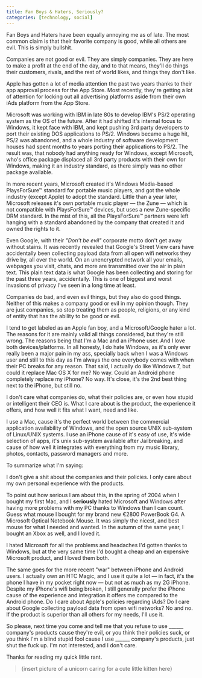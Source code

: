 ```yaml
---
title: Fan Boys & Haters, Seriously?
categories: [technology, social]
---
```


Fan Boys and Haters have been equally annoying me as of late. The most common claim is that their favorite company is good, while all others are evil. This is simply bullshit.

Companies are not good or evil. They are simply companies. They are here to make a profit at the end of the day, and to that means, they'll do things their customers, rivals, and the rest of world likes, and things they don't like.

Apple has gotten a lot of media attention the past two years thanks to their app approval process for the App Store. Most recently, they're getting a lot of attention for locking out all advertising platforms aside from their own iAds platform from the App Store.

Microsoft was working with IBM in late 80s to develop IBM's PS/2 operating system as the OS of the future. After it had shifted it's internal focus to Windows, it kept face with IBM, and kept pushing 3rd party developers to port their existing DOS applications to PS/2. Windows became a huge hit, PS/2 was abandoned, and a whole industry of software development houses had spent months to years porting their applications to PS/2. The result was, that nobody had anything ready for Windows, except Microsoft, who's office package displaced all 3rd party products with their own for Windows, making it an industry standard, as there simply was no other package available.

In more recent years, Microsoft created it's Windows Media-based PlaysForSure™ standard for portable music players, and got the whole industry (except Apple) to adopt the standard. Little than a year later, Microsoft releases it's own portable music player — the Zune — which is not compatible with PlaysForSure™ devices, but uses a new Zune-specific DRM standard. In the mist of this, all the PlaysForSure™ partners were left hanging with a standard abandoned by the company that created it and owned the rights to it.

Even Google, with their *"Don't be evil"* corporate motto don't get away without stains. It was recently revealed that Google's Street View cars have accidentally been collecting payload data from all open wifi networks they drive by, all over the world. On an unencrypted network all your emails, webpages you visit, chats, and more are transmitted over the air in plain text. This plain text data is what Google has been collecting and storing for the past three years, accidentally. This is one of biggest and worst invasions of privacy I've seen in a long time at least.

Companies do bad, and even evil things, but they also do good things. Neither of this makes a company good or evil in my opinion though. They are just companies, so stop treating them as people, religions, or any kind of entity that has the ability to be good or evil.

I tend to get labeled as an Apple fan boy, and a Microsoft/Google hater a lot. The reasons for it are mainly valid all things considered, but they're still wrong. The reasons being that I'm a Mac and an iPhone user. And I love both devices/platforms. In all honesty, I do hate Windows, as it's only ever really been a major pain in my ass, specially back when I was a Windows user and still to this day as I'm always the one everybody comes with when their PC breaks for any reason. That said, I actually do like Windows 7, but could it replace Mac OS X for me? No way. Could an Android phone completely replace my iPhone? No way. It's close, it's the 2nd best thing next to the iPhone, but still no.

I don't care what companies do, what their policies are, or even how stupid or intelligent their CEO is. What I care about is the product, the experience it offers, and how well it fits what I want, need and like.

I use a Mac, cause it's the perfect world between the commercial application availability of Windows, and the open source UNIX sub-system of Linux/UNIX systems. I use an iPhone cause of it's easy of use, it's wide selection of apps, it's unix sub-system available after Jailbreaking, and cause of how well it integrates with everything from my music library, photos, contacts, password managers and more.

To summarize what I'm saying:

I don't give a shit about the companies and their policies. I only care about my own personal experience with the products.

To point out how serious I am about this, in the spring of 2004 when I bought my first Mac, and I **seriously** hated Microsoft and Windows after having more problems with my PC thanks to Windows than I can count. Guess what mouse I bought for my brand new €2800 PowerBook G4. A Microsoft Optical Notebook Mouse. It was simply the nicest, and best mouse for what I needed and wanted. In the autumn of the same year, I bought an Xbox as well, and I loved it.

I hated Microsoft for all the problems and headaches I'd gotten thanks to Windows, but at the very same time I'd bought a cheap and an expensive Microsoft product, and I loved them both.

The same goes for the more recent "war" between iPhone and Android users. I actually own an HTC Magic, and I use it quite a lot — in fact, it's the phone I have in my pocket right now — but not as much as my 2G iPhone. Despite my iPhone's wifi being broken, I still generally prefer the iPhone cause of the experience and integration it offers me compared to the Android phone. Do I care about Apple's policies regarding iAds? Do I care about Google collecting payload data from open wifi networks? No and no. If the product is superior than all others for my needs, I'll use it.

So please, next time you come and tell me that you refuse to use \_\_\_\_\_\_ company's products cause they're evil, or you think their policies suck, or you think I'm a blind stupid fool cause I use \_\_\_\_\_\_ company's products, just shut the fuck up. I'm not interested, and I don't care.

Thanks for reading my quick little rant.

> {insert picture of a unicorn caring for a cute little kitten here}
